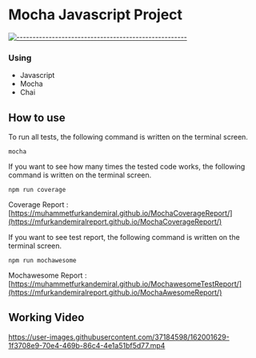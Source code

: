 # Mocha Javascript Project
[![-----------------------------------------------------](
https://raw.githubusercontent.com/andreasbm/readme/master/assets/lines/aqua.png)](https://github.com/muhammetfurkandemiral?tab=repositories)

### Using

- Javascript
- Mocha
- Chai

## How to use

To run all tests, the following command is written on the terminal screen.

` mocha `

If you want to see how many times the tested code works, the following command is written on the terminal screen.

` npm run coverage `

Coverage Report : [https://muhammetfurkandemiral.github.io/MochaCoverageReport/](https://mfurkandemiralreport.github.io/MochaCoverageReport/)

If you want to see test report, the following command is written on the terminal screen.

` npm run mochawesome `

Mochawesome Report : [https://muhammetfurkandemiral.github.io/MochawesomeTestReport/](https://mfurkandemiralreport.github.io/MochaAwesomeReport/)


## Working Video


https://user-images.githubusercontent.com/37184598/162001629-1f3708e9-70e4-469b-86c4-4e1a51bf5d77.mp4

